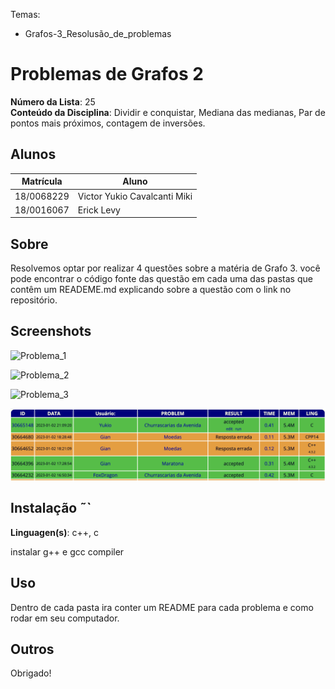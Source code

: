 Temas:
 - Grafos-3_Resolusão_de_problemas

# Problemas de Grafos 2

**Número da Lista**: 25<br>
**Conteúdo da Disciplina**: Dividir e conquistar, Mediana das medianas, Par de pontos mais próximos, contagem de inversões.<br>

## Alunos
|Matrícula | Aluno |
| -- | -- |
| 18/0068229  |  Victor Yukio Cavalcanti Miki |
| 18/0016067  |  Erick Levy |

## Sobre 
Resolvemos optar por realizar 4 questões sobre a matéria de Grafo 3. você pode encontrar o código fonte das questão em cada uma das pastas que contêm um READEME.md explicando sobre a questão com o link no repositório.

## Screenshots

![Problema_1]()

![Problema_2]()

![Problema_3]()

![Problema_4](./assets/problema_3.png)

## Instalação ˜`
**Linguagen(s)**: c++, c <br>

instalar g++ e gcc compiler

## Uso 
Dentro de cada pasta ira conter um README para cada problema e como rodar em seu computador.

## Outros 
Obrigado!
